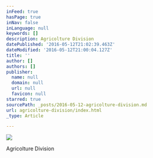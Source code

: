 ```yaml
---
inFeed: true
hasPage: true
inNav: false
inLanguage: null
keywords: []
description: Agricolture Division
datePublished: '2016-05-12T21:02:39.463Z'
dateModified: '2016-05-12T21:00:04.127Z'
title: ''
author: []
authors: []
publisher:
  name: null
  domain: null
  url: null
  favicon: null
starred: true
sourcePath: _posts/2016-05-12-agricolture-division.md
url: agricolture-division/index.html
_type: Article

---
```

![](https://the-grid-user-content.s3-us-west-2.amazonaws.com/4dc89684-8bac-48d1-9e35-7488cd36617e.jpg)

Agricolture Division